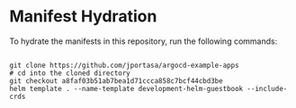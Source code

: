 
# Manifest Hydration

To hydrate the manifests in this repository, run the following commands:

```shell

git clone https://github.com/jportasa/argocd-example-apps
# cd into the cloned directory
git checkout a8faf03b51ab7bea1d71ccca858c7bcf44cbd3be
helm template . --name-template development-helm-guestbook --include-crds
```
